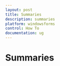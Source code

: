 ```yaml
---
layout: post
title: Summaries
description: summaries
platform: windowsforms
control: How To
documentation: ug
---
```


# Summaries

